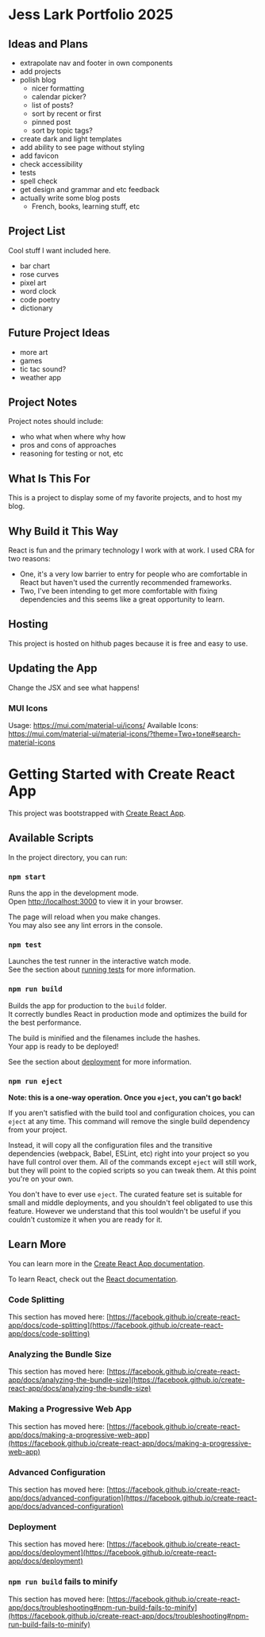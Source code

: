 # Jess Lark Portfolio 2025

## Ideas and Plans
- extrapolate nav and footer in own components
- add projects
- polish blog
  - nicer formatting
  - calendar picker?
  - list of posts?
  - sort by recent or first
  - pinned post
  - sort by topic tags?
- create dark and light templates
- add ability to see page without styling
- add favicon
- check accessibility
- tests
- spell check
- get design and grammar and etc feedback
- actually write some blog posts
  - French, books, learning stuff, etc

## Project List
Cool stuff I want included here.
- bar chart 
- rose curves 
- pixel art
- word clock
- code poetry
- dictionary

## Future Project Ideas
- more art
- games
- tic tac sound?
- weather app

## Project Notes
Project notes should include:
- who what when where why how
- pros and cons of approaches
- reasoning for testing or not, etc

## What Is This For

This is a project to display some of my favorite projects, and to host my blog.

## Why Build it This Way

React is fun and the primary technology I work with at work. I used CRA for two reasons: 
- One, it's a very low barrier to entry for people who are comfortable in React but haven't used the currently recommended frameworks.
- Two, I've been intending to get more comfortable with fixing dependencies and this seems like a great opportunity to learn. 

## Hosting

This project is hosted on hithub pages because it is free and easy to use.

## Updating the App
Change the JSX and see what happens! 

### MUI Icons
Usage: https://mui.com/material-ui/icons/
Available Icons: https://mui.com/material-ui/material-icons/?theme=Two+tone#search-material-icons

# Getting Started with Create React App

This project was bootstrapped with [Create React App](https://github.com/facebook/create-react-app).

## Available Scripts

In the project directory, you can run:

### `npm start`

Runs the app in the development mode.\
Open [http://localhost:3000](http://localhost:3000) to view it in your browser.

The page will reload when you make changes.\
You may also see any lint errors in the console.

### `npm test`

Launches the test runner in the interactive watch mode.\
See the section about [running tests](https://facebook.github.io/create-react-app/docs/running-tests) for more information.

### `npm run build`

Builds the app for production to the `build` folder.\
It correctly bundles React in production mode and optimizes the build for the best performance.

The build is minified and the filenames include the hashes.\
Your app is ready to be deployed!

See the section about [deployment](https://facebook.github.io/create-react-app/docs/deployment) for more information.

### `npm run eject`

**Note: this is a one-way operation. Once you `eject`, you can't go back!**

If you aren't satisfied with the build tool and configuration choices, you can `eject` at any time. This command will remove the single build dependency from your project.

Instead, it will copy all the configuration files and the transitive dependencies (webpack, Babel, ESLint, etc) right into your project so you have full control over them. All of the commands except `eject` will still work, but they will point to the copied scripts so you can tweak them. At this point you're on your own.

You don't have to ever use `eject`. The curated feature set is suitable for small and middle deployments, and you shouldn't feel obligated to use this feature. However we understand that this tool wouldn't be useful if you couldn't customize it when you are ready for it.

## Learn More

You can learn more in the [Create React App documentation](https://facebook.github.io/create-react-app/docs/getting-started).

To learn React, check out the [React documentation](https://reactjs.org/).

### Code Splitting

This section has moved here: [https://facebook.github.io/create-react-app/docs/code-splitting](https://facebook.github.io/create-react-app/docs/code-splitting)

### Analyzing the Bundle Size

This section has moved here: [https://facebook.github.io/create-react-app/docs/analyzing-the-bundle-size](https://facebook.github.io/create-react-app/docs/analyzing-the-bundle-size)

### Making a Progressive Web App

This section has moved here: [https://facebook.github.io/create-react-app/docs/making-a-progressive-web-app](https://facebook.github.io/create-react-app/docs/making-a-progressive-web-app)

### Advanced Configuration

This section has moved here: [https://facebook.github.io/create-react-app/docs/advanced-configuration](https://facebook.github.io/create-react-app/docs/advanced-configuration)

### Deployment

This section has moved here: [https://facebook.github.io/create-react-app/docs/deployment](https://facebook.github.io/create-react-app/docs/deployment)

### `npm run build` fails to minify

This section has moved here: [https://facebook.github.io/create-react-app/docs/troubleshooting#npm-run-build-fails-to-minify](https://facebook.github.io/create-react-app/docs/troubleshooting#npm-run-build-fails-to-minify)
